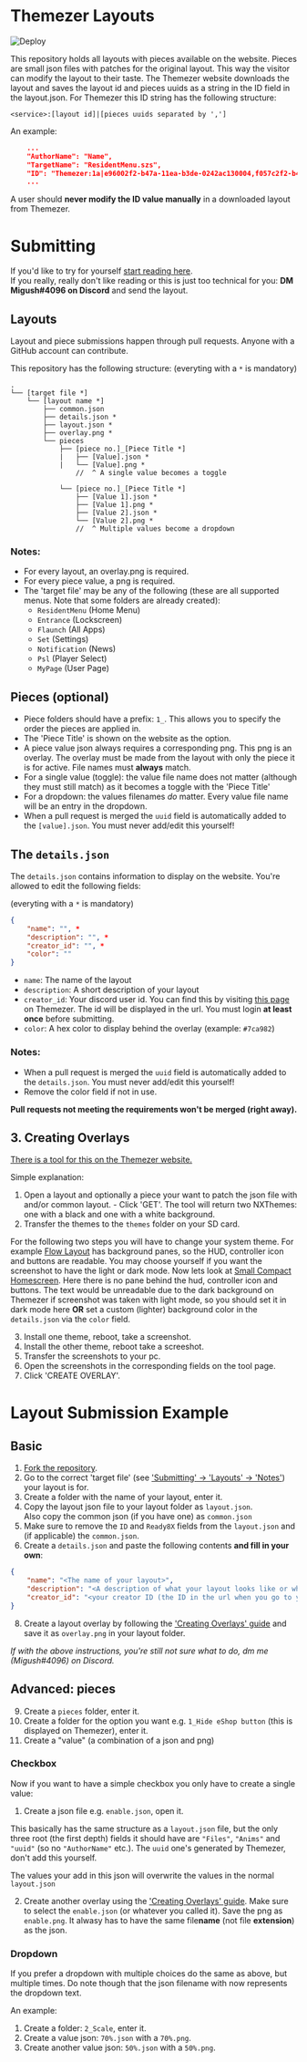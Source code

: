 ﻿# **Themezer Layouts**

![Deploy](https://github.com/ThemezerNX/Layouts/workflows/Deploy/badge.svg)

This repository holds all layouts with pieces available on the website.
Pieces are small json files with patches for the original layout. This way the visitor can modify the layout to their taste. The Themezer website downloads the layout and saves the layout id and pieces uuids as a string in the ID field in the layout.json.
For Themezer this ID string has the following structure:

```
<service>:[layout id]|[pieces uuids separated by ',']
```

An example:

```json
    ...
    "AuthorName": "Name",
    "TargetName": "ResidentMenu.szs",
    "ID": "Themezer:1a|e96002f2-b47a-11ea-b3de-0242ac130004,f057c2f2-b47a-11ea-b3de-0242ac130004",
    ...
```

A user should **never modify the ID value manually** in a downloaded layout from Themezer.

# **Submitting**

If you'd like to try for yourself [start reading here](#Layout-Submission-Example).  
If you really, really don't like reading or this is just too technical for you: **DM Migush#4096 on Discord** and send the layout.

## **Layouts**

Layout and piece submissions happen through pull requests.
Anyone with a GitHub account can contribute.

This repository has the following structure:
(everyting with a `*` is mandatory)

```
.
└── [target file *]
    └── [layout name *]
        ├── common.json
        ├── details.json *
        ├── layout.json *
        ├── overlay.png *
        └── pieces
            ├── [piece no.]_[Piece Title *]
            |   ├── [Value].json *
            |   └── [Value].png *
                //  ^ A single value becomes a toggle

            └── [piece no.]_[Piece Title *]
                ├── [Value 1].json *
                ├── [Value 1].png *
                ├── [Value 2].json *
                └── [Value 2].png *
                //  ^ Multiple values become a dropdown
```

### **Notes:**

-   For every layout, an overlay.png is required.
-   For every piece value, a png is required.
-   The 'target file' may be any of the following (these are all supported menus. Note that some folders are already created):
    -   `ResidentMenu` (Home Menu)
    -   `Entrance` (Lockscreen)
    -   `Flaunch` (All Apps)
    -   `Set` (Settings)
    -   `Notification` (News)
    -   `Psl` (Player Select)
    -   `MyPage` (User Page)

## **Pieces (optional)**

-   Piece folders should have a prefix: `1_`. This allows you to specify the order the pieces are applied in.
-   The 'Piece Title' is shown on the website as the option.
-   A piece value json always requires a corresponding png. This png is an overlay. The overlay must be made from the layout with only the piece it is for active. File names must **always** match.
-   For a single value (toggle): the value file name does not matter (although they must still match) as it becomes a toggle with the 'Piece Title'
-   For a dropdown: the values filenames _do_ matter. Every value file name will be an entry in the dropdown.
-   When a pull request is merged the `uuid` field is automatically added to the `[value].json`. You must never add/edit this yourself!

## **The `details.json`**

The `details.json` contains information to display on the website. You're allowed to edit the following fields:

(everyting with a `*` is mandatory)

```json
{
	"name": "", *
	"description": "", *
	"creator_id": "", *
	"color": ""
}
```

-   `name`: The name of the layout
-   `description`: A short description of your layout
-   `creator_id`: Your discord user id. You can find this by visiting [this page](https://themezer.net/me) on Themezer. The id will be displayed in the url. You must login **at least once** before submitting.
-   `color`: A hex color to display behind the overlay (example: `#7ca982`)

### **Notes:**

-   When a pull request is merged the `uuid` field is automatically added to the `details.json`. You must never add/edit this yourself!
-   Remove the color field if not in use.

**Pull requests not meeting the requirements won't be merged (right away).**

## **3. Creating Overlays**

[There is a tool for this on the Themezer website.](https://themezer.net/tools/overlaycreator)

Simple explanation:

1.  Open a layout and optionally a piece your want to patch the json file with and/or common layout. - Click 'GET'. The tool will return two NXThemes: one with a black and one with a white background.
2.  Transfer the themes to the `themes` folder on your SD card.

For the following two steps you will have to change your system theme. For example [Flow Layout](https://themezer.net/layouts/homemenu/Flow-Layout-00005) has background panes, so the HUD, controller icon and buttons are readable. You may choose yourself if you want the screenshot to have the light or dark mode.
Now lets look at [Small Compact Homescreen](https://themezer.net/layouts/homemenu/Small-Compact-Homescreen-0000f). Here there is no pane behind the hud, controller icon and buttons. The text would be unreadable due to the dark background on Themezer if screenshot was taken with light mode, so you should set it in dark mode here **OR** set a custom (lighter) background color in the `details.json` via the `color` field.

3.  Install one theme, reboot, take a screenshot.
4.  Install the other theme, reboot take a screeshot.
5.  Transfer the screenshots to your pc.
6.  Open the screenshots in the corresponding fields on the tool page.
7.  Click 'CREATE OVERLAY'.

# **Layout Submission Example**

## **Basic**

1. [Fork the repository](https://docs.github.com/en/desktop/contributing-and-collaborating-using-github-desktop/cloning-and-forking-repositories-from-github-desktop).
2. Go to the correct 'target file' (see ['Submitting' -> 'Layouts' -> 'Notes'](#Notes)) your layout is for.
3. Create a folder with the name of your layout, enter it.
4. Copy the layout json file to your layout folder as `layout.json`.  
   Also copy the common json (if you have one) as `common.json`
5. Make sure to remove the `ID` and `Ready8X` fields from the `layout.json` and (if applicable) the `common.json`.
6. Create a `details.json` and paste the following contents **and fill in your own**:

```json
{
	"name": "<The name of your layout>",
	"description": "<A description of what your layout looks like or whatever>",
	"creator_id": "<your creator ID (the ID in the url when you go to your profile on Themezer)>"
}
```

8. Create a layout overlay by following the ['Creating Overlays' guide](#3-Creating-overlays) and save it as `overlay.png` in your layout folder.

_If with the above instructions, you're still not sure what to do, dm me (Migush#4096) on Discord._

## **Advanced: pieces**

9. Create a `pieces` folder, enter it.
10. Create a folder for the option you want e.g. `1_Hide eShop button` (this is displayed on Themezer), enter it.
11. Create a "value" (a combination of a json and png)

### **Checkbox**

Now if you want to have a simple checkbox you only have to create a single value:

1.  Create a json file e.g. `enable.json`, open it.

This basically has the same structure as a `layout.json` file, but the only three root (the first depth) fields it should have are `"Files"`, `"Anims"` and `"uuid"` (so no `"AuthorName"` etc.). The `uuid` one's generated by Themezer, don't add this yourself.

The values your add in this json will overwrite the values in the normal `layout.json`

2.  Create another overlay using the ['Creating Overlays' guide](#3-Creating-overlays). Make sure to select the `enable.json` (or whatever you called it). Save the png as `enable.png`. It alwasy has to have the same file**name** (not file **extension**) as the json.

### **Dropdown**

If you prefer a dropdown with multiple choices do the same as above, but multiple times. Do note though that the json filename with now represents the dropdown text.

An example:

1. Create a folder: `2_Scale`, enter it.
2. Create a value json: `70%.json` with a `70%.png`.
3. Create another value json: `50%.json` with a `50%.png`.
